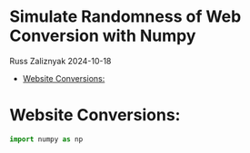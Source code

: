 # Simulate Randomness of Web Conversion with Numpy
Russ Zaliznyak
2024-10-18

- [Website Conversions:](#website-conversions)

# Website Conversions:

``` python
import numpy as np
```
